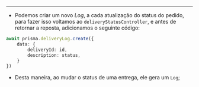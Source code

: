 ___
- Podemos criar um novo *Log*, a cada atualização do status do pedido, para fazer isso voltamos ao `deliveryStatusController`, e antes de retornar a reposta, adicionamos o seguinte código:
```ts
await prisma.deliveryLog.create({
	data: {
		deliveryId: id,
		description: status,
	}
})
```
- Desta maneira, ao mudar o status de uma entrega, ele gera um `Log`;

